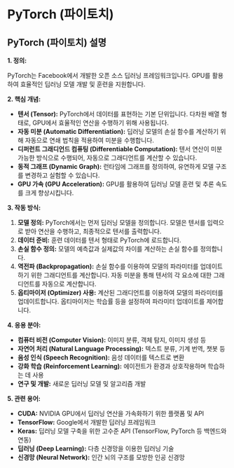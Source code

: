 # PyTorch (파이토치)

## PyTorch (파이토치) 설명

**1. 정의:**

PyTorch는 Facebook에서 개발한 오픈 소스 딥러닝 프레임워크입니다. GPU를 활용하여 효율적인 딥러닝 모델 개발 및 훈련을 지원합니다. 

**2. 핵심 개념:**

*   **텐서 (Tensor):** PyTorch에서 데이터를 표현하는 기본 단위입니다. 다차원 배열 형태로, GPU에서 효율적인 연산을 수행하기 위해 사용됩니다.
*   **자동 미분 (Automatic Differentiation):** 딥러닝 모델의 손실 함수를 계산하기 위해 자동으로 연쇄 법칙을 적용하여 미분을 수행합니다.
*   **디퍼런트 그래디언드 컴퓨팅 (Differentiable Computation):** 텐서 연산이 미분 가능한 방식으로 수행되어, 자동으로 그래디언트를 계산할 수 있습니다.
*   **동적 그래프 (Dynamic Graph):** 런타임에 그래프를 정의하여, 유연하게 모델 구조를 변경하고 실험할 수 있습니다.
*   **GPU 가속 (GPU Acceleration):** GPU를 활용하여 딥러닝 모델 훈련 및 추론 속도를 크게 향상시킵니다.

**3. 작동 방식:**

1.  **모델 정의:** PyTorch에서는 먼저 딥러닝 모델을 정의합니다. 모델은 텐서를 입력으로 받아 연산을 수행하고, 최종적으로 텐서를 출력합니다.
2.  **데이터 준비:** 훈련 데이터를 텐서 형태로 PyTorch에 로드합니다.
3.  **손실 함수 정의:** 모델의 예측값과 실제값의 차이를 계산하는 손실 함수를 정의합니다.
4.  **역전파 (Backpropagation):** 손실 함수를 이용하여 모델의 파라미터를 업데이트하기 위한 그래디언트를 계산합니다. 자동 미분을 통해 텐서의 각 요소에 대한 그래디언트를 자동으로 계산합니다.
5.  **옵티마이저 (Optimizer) 사용:** 계산된 그래디언트를 이용하여 모델의 파라미터를 업데이트합니다. 옵티마이저는 학습률 등을 설정하여 파라미터 업데이트를 제어합니다.

**4. 응용 분야:**

*   **컴퓨터 비전 (Computer Vision):** 이미지 분류, 객체 탐지, 이미지 생성 등
*   **자연어 처리 (Natural Language Processing):** 텍스트 분류, 기계 번역, 챗봇 등
*   **음성 인식 (Speech Recognition):** 음성 데이터를 텍스트로 변환
*   **강화 학습 (Reinforcement Learning):** 에이전트가 환경과 상호작용하며 학습하는 데 사용
*   **연구 및 개발:** 새로운 딥러닝 모델 및 알고리즘 개발

**5. 관련 용어:**

*   **CUDA:** NVIDIA GPU에서 딥러닝 연산을 가속화하기 위한 플랫폼 및 API
*   **TensorFlow:** Google에서 개발한 딥러닝 프레임워크
*   **Keras:** 딥러닝 모델 구축을 위한 고수준 API (TensorFlow, PyTorch 등 백엔드와 연동)
*   **딥러닝 (Deep Learning):** 다층 신경망을 이용한 딥러닝 기술
*   **신경망 (Neural Network):** 인간 뇌의 구조를 모방한 인공 신경망
